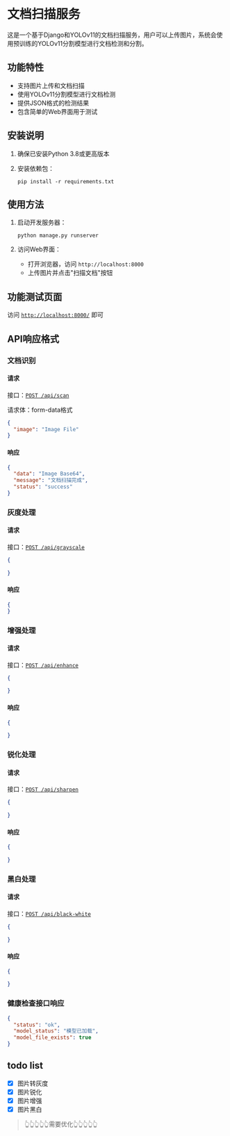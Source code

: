 # 文档扫描服务

这是一个基于Django和YOLOv11的文档扫描服务，用户可以上传图片，系统会使用预训练的YOLOv11分割模型进行文档检测和分割。

## 功能特性

- 支持图片上传和文档扫描
- 使用YOLOv11分割模型进行文档检测
- 提供JSON格式的检测结果
- 包含简单的Web界面用于测试

## 安装说明

1. 确保已安装Python 3.8或更高版本

2. 安装依赖包：
   ```
   pip install -r requirements.txt
   ```

## 使用方法

1. 启动开发服务器：
   ```
   python manage.py runserver
   ```

2. 访问Web界面：
    - 打开浏览器，访问 `http://localhost:8000`
    - 上传图片并点击"扫描文档"按钮

## 功能测试页面

访问 [`http://localhost:8000/`](http://localhost:8000/) 即可

## API响应格式

### 文档识别

#### 请求

接口：[`POST /api/scan`](#文档识别)

请求体：form-data格式

```json
{
  "image": "Image File"
}
```

#### 响应

```json
{
  "data": "Image Base64",
  "message": "文档扫描完成",
  "status": "success"
}
```

### 灰度处理

#### 请求

接口：[`POST /api/grayscale`](#灰度处理)

```json
{
  
}
```

#### 响应

```json
{
}
```
### 增强处理

#### 请求

接口：[`POST /api/enhance`](#增强处理)

```json
{
  
}
```

#### 响应

```json
{
  
}
```
### 锐化处理

#### 请求

接口：[`POST /api/sharpen`](#锐化处理)

```json
{
  
}
```

#### 响应

```json
{
  
}
```
### 黑白处理

#### 请求

接口：[`POST /api/black-white`](#黑白处理)

```json
{
  
}
```

#### 响应

```json
{
  
}
```

### 健康检查接口响应

```json
{
  "status": "ok",
  "model_status": "模型已加载",
  "model_file_exists": true
}
```

## todo list

- [x] 图片转灰度
- [x] 图片锐化
- [x] 图片增强
- [x] 图片黑白

> 👆👆👆👆👆需要优化👆👆👆👆👆